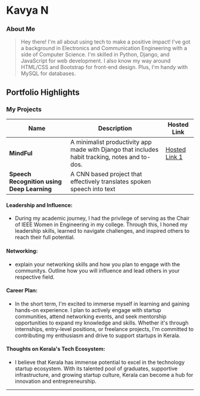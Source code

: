 # Kavya N 

### About Me

> Hey there! I'm all about using tech to make a positive impact! I've got a background in Electronics and Communication Engineering with a side of Computer Science. I'm skilled in Python, Django, and JavaScript for web development. I also know my way around HTML/CSS and Bootstrap for front-end design. Plus, I'm handy with MySQL for databases. 


## Portfolio Highlights

### My Projects

| Name                | Description                                                               | Hosted Link                              |
|---------------------|---------------------------------------------------------------------------|------------------------------------------|
| **MindFul**  | A minimalist productivity app made with Django that includes habit tracking, notes and to-dos.                                             | [Hosted Link 1](https://kn14.pythonanywhere.com/)    |
| **Speech Recognition using Deep Learning**  | A CNN based project that effectively translates spoken speech into text                                              |     | 

#### Leadership and Influence:

- During my academic journey, I had the privilege of serving as the Chair of IEEE Women in Engineering in my college. Through this, I honed my leadership skills, learned to navigate challenges, and inspired others to reach their full potential. 

#### Networking:

- explain your networking skills and how you plan to engage with the communitys. Outline how you will influence and lead others in your respective field.

#### Career Plan:

- In the short term, I'm excited to immerse myself in learning and gaining hands-on experience. I plan to actively engage with startup communities, attend networking events, and seek mentorship opportunities to expand my knowledge and skills. Whether it's through internships, entry-level positions, or freelance projects, I'm committed to contributing my enthusiasm and drive to support startups in Kerala.

#### Thoughts on Kerala's Tech Ecosystem:

- I believe that Kerala has immense potential to excel in the technology startup ecosystem. With its talented pool of graduates, supportive infrastructure, and growing startup culture, Kerala can become a hub for innovation and entrepreneurship. 


---
